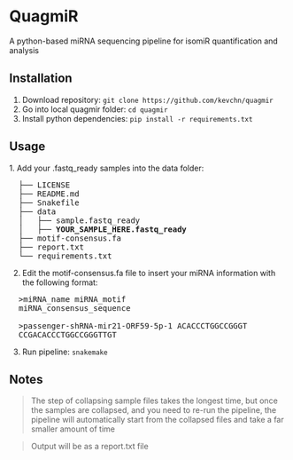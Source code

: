 # QuagmiR
A python-based miRNA sequencing pipeline for isomiR quantification and analysis

## Installation
1. Download repository: `git clone https://github.com/kevchn/quagmir`
2. Go into local quagmir folder: `cd quagmir`
3. Install python dependencies: `pip install -r requirements.txt`

## Usage
<div>
1. Add your .fastq_ready samples into the data folder:

<pre>
  ├── LICENSE
  ├── README.md
  ├── Snakefile
  ├── data
  │   ├── sample.fastq_ready
  │   ├── <b>YOUR_SAMPLE_HERE.fastq_ready</b>
  ├── motif-consensus.fa
  ├── report.txt
  └── requirements.txt
</pre>

2. Edit the motif-consensus.fa file to insert your miRNA information with the following format:

<pre>
  >miRNA_name miRNA_motif
  miRNA_consensus_sequence

  >passenger-shRNA-mir21-ORF59-5p-1 ACACCCTGGCCGGGT
  CCGACACCCTGGCCGGGTTGT
</pre>
</div>

3. Run pipeline: `snakemake`

## Notes
> The step of collapsing sample files takes the longest time, but once the samples are collapsed, and you need to re-run the pipeline, the pipeline will automatically start from the collapsed files and take a far smaller amount of time

> Output will be as a report.txt file
